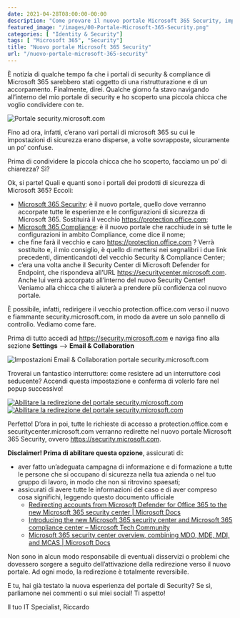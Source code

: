 ```yaml
---
date: 2021-04-28T08:00:00-00:00
description: "Come provare il nuovo portale Microsoft 365 Security, impostando la redirezione del vecchio Security & Compliance Center."
featured_image: "/images/00-Portale-Microsoft-365-Security.png"
categories: [ "Identity & Security"]
tags: [ "Microsoft 365", "Security"]
title: "Nuovo portale Microsoft 365 Security"
url: "/nuovo-portale-microsoft-365-security"
---
```

È notizia di qualche tempo fa che i portali di security & compliance di Microsoft 365 sarebbero stati oggetto di una ristrutturazione e di un accorpamento. Finalmente, direi. Qualche giorno fa stavo navigando all’interno del mio portale di security e ho scoperto una piccola chicca che voglio condividere con te.

![Portale security.microsoft.com](/images/00-Portale-Microsoft-365-Security.png)

Fino ad ora, infatti, c’erano vari portali di microsoft 365 su cui le impostazioni di sicurezza erano disperse, a volte sovrapposte, sicuramente un po’ confuse.

Prima di condividere la piccola chicca che ho scoperto, facciamo un po’ di chiarezza? Sì?

Ok, si parte! Quali e quanti sono i portali dei prodotti di sicurezza di Microsoft 365? Eccoli:
- [Microsoft 365 Security](https://security.microsoft.com/): è il nuovo portale, quello dove verranno accorpate tutte le esperienze e le configurazioni di sicurezza di Microsoft 365. Sostituirà il vecchio https://protection.office.com;
- [Microsoft 365 Compliance](https://compliance.microsoft.com/): è il nuovo portale che racchiude in sè tutte le configurazioni in ambito Compliance, come dice il nome;
- che fine farà il vecchio e caro https://protection.office.com ? Verrà sostituito e, il mio consiglio, è quello di mettersi nei segnalibri i due link precedenti, dimenticandoti del vecchio Security & Compliance Center;
- c’era una volta anche il Security Center di Microsoft Defender for Endpoint, che rispondeva all’URL https://securitycenter.microsoft.com. Anche lui verrà accorpato all’interno del nuovo Security Center!
Veniamo alla chicca che ti aiuterà a prendere più confidenza col nuovo portale.

È possibile, infatti, redirigere il vecchio protection.office.com verso il nuovo e fiammante security.microsoft.com, in modo da avere un solo pannello di controllo. Vediamo come fare.

Prima di tutto accedi ad https://security.microsoft.com e naviga fino alla sezione **Settings** –> **Email & Collaboration**

![Impostazioni Email & Collaboration portale security.microsoft.com](/images/01-Microsoft-365-Security-Center-Settings.png)

Troverai un fantastico interruttore: come resistere ad un interruttore così seducente? Accendi questa impostazione e conferma di volerlo fare nel popup successivo!

[![Abilitare la redirezione del portale security.microsoft.com](/images/02-Microsoft-365-Security-Center-Turn-On-Redirection.png)](/images/02-Microsoft-365-Security-Center-Turn-On-Redirection.png)
[![Abilitare la redirezione del portale security.microsoft.com](/images/03-Microsoft-365-Security-Center-Enable-Redicection.png)](/images/03-Microsoft-365-Security-Center-Enable-Redicection.png)

Perfetto! D’ora in poi, tutte le richieste di accesso a protection.office.com e securitycenter.microsoft.com verranno redirette nel nuovo portale Microsoft 365 Security, ovvero https://security.microsoft.com.

**Disclaimer! Prima di abilitare questa opzione**, assicurati di:
- aver fatto un’adeguata campagna di informazione e di formazione a tutte le persone che si occupano di sicurezza nella tua azienda o nel tuo gruppo di lavoro, in modo che non si ritrovino spaesati;
- assicurati di avere tutte le informazioni del caso e di aver compreso cosa significhi, leggendo questo documento ufficiale
  - [Redirecting accounts from Microsoft Defender for Office 365 to the new Microsoft 365 security center | Microsoft Docs](https://docs.microsoft.com/en-us/microsoft-365/security/defender/microsoft-365-security-mdo-redirection?view=o365-worldwide)
  - [Introducing the new Microsoft 365 security center and Microsoft 365 compliance center – Microsoft Tech Community](https://techcommunity.microsoft.com/t5/security-compliance-identity/introducing-the-new-microsoft-365-security-center-and-microsoft/ba-p/326959)
  - [Microsoft 365 security center overview, combining MDO, MDE, MDI, and MCAS | Microsoft Docs](https://docs.microsoft.com/en-us/microsoft-365/security/defender/overview-security-center?view=o365-worldwide)

Non sono in alcun modo responsabile di eventuali disservizi o problemi che dovessero sorgere a seguito dell’attivazione della redirezione verso il nuovo portale. Ad ogni modo, la redirezione è totalmente reversibile.

E tu, hai già testato la nuova esperienza del portale di Security? Se sì, parliamone nei commenti o sui miei social! Ti aspetto!

Il tuo IT Specialist, Riccardo